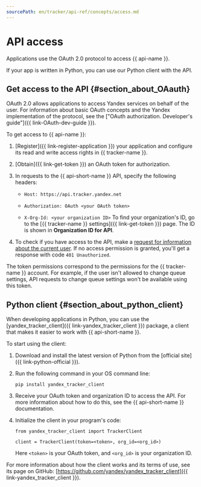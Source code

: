 ```yaml
---
sourcePath: en/tracker/api-ref/concepts/access.md
---
```

# API access

Applications use the OAuth 2.0 protocol to access {{ api-name }}.

If your app is written in Python, you can use our Python client with the API.

## Get access to the API {#section_about_OAauth}

OAuth 2.0 allows applications to access Yandex services on behalf of the user. For information about basic OAuth concepts and the Yandex implementation of the protocol, see the ["OAuth authorization. Developer's guide"]({{ link-OAuth-dev-guide }}).

To get access to {{ api-name }}:

1. [Register]({{ link-register-application }}) your application and configure its read and write access rights in {{ tracker-name }}.

1. [Obtain]({{ link-get-token }}) an OAuth token for authorization.

1. In requests to the {{ api-short-name }} API, specify the following headers:

    - `Host: https://api.tracker.yandex.net`

    - `Authorization: OAuth <your OAuth token>`

    - `X-Org-Id: <your organization ID>`
To find your organization's ID, go to the [{{ tracker-name }} settings]({{ link-get-token }}) page. The ID is shown in **Organization ID for API**.

1. To check if you have access to the API, make a [request for information about the current user](../get-user-info.md).
If no access permission is granted, you'll get a response with code `401 Unauthorized`.

The token permissions correspond to the permissions for the {{ tracker-name }} account. For example, if the user isn't allowed to change queue settings, API requests to change queue settings won't be available using this token.

## Python client {#section_about_python_client}

When developing applications in Python, you can use the [yandex_tracker_client]({{ link-yandex_tracker_client }}) package, a client that makes it easier to work with {{ api-short-name }}.

To start using the client:

1. Download and install the latest version of Python from the [official site]({{ link-python-official }}).
1. Run the following command in your OS command line:

    ```
    pip install yandex_tracker_client
    ```
1. Receive your OAuth token and organization ID to access the API. For more information about how to do this, see the {{ api-short-name }} documentation.
1. Initialize the client in your program's code:

    ```
    from yandex_tracker_client import TrackerClient
    ```

    ```
    client = TrackerClient(token=<token>, org_id=<org_id>)
    ```

    Here `<token>` is your OAuth token, and `<org_id>` is your organization ID.

For more information about how the client works and its terms of use, see its page on GitHub: [https://github.com/yandex/yandex_tracker_client]({{ link-yandex_tracker_client }}).
